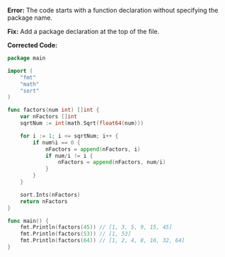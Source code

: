 **Error:** The code starts with a function declaration without specifying the package name.

**Fix:** Add a package declaration at the top of the file.

**Corrected Code:**

```go
package main

import (
	"fmt"
	"math"
	"sort"
)

func factors(num int) []int {
	var nFactors []int
	sqrtNum := int(math.Sqrt(float64(num)))

	for i := 1; i <= sqrtNum; i++ {
		if num%i == 0 {
			nFactors = append(nFactors, i)
			if num/i != i {
				nFactors = append(nFactors, num/i)
			}
		}
	}

	sort.Ints(nFactors)
	return nFactors
}

func main() {
	fmt.Println(factors(45)) // [1, 3, 5, 9, 15, 45]
	fmt.Println(factors(53)) // [1, 53]
	fmt.Println(factors(64)) // [1, 2, 4, 8, 16, 32, 64]
}
```
